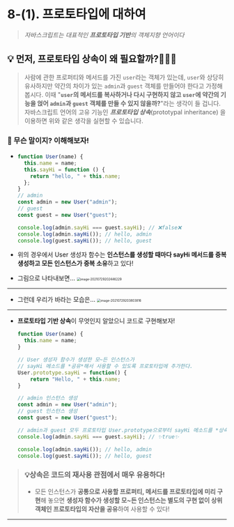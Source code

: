 # 8-(1). 프로토타입에 대하여

> *자바스크립트는 대표적인 **프로토타입 기반**의 객체지향 언어이다*



## 💡 먼저, 프로토타입 상속이 왜 필요할까?🤷🏻‍♀️

>  사람에 관한 프로퍼티와 메서드를 가진 `user`라는 객체가 있는데, `user`와 상당히 유사하지만 약간의 차이가 있는 `admin`과 `guest` 객체를 만들어야 한다고 가정해 봅시다. 이때 "**`user`의 메서드를 복사하거나 다시 구현하지 않고 `user`에 약간의 기능을 얹어 `admin`과 `guest` 객체를 만들 수 있지 않을까?**"라는 생각이 들 겁니다. 자바스크립트 언어의 고유 기능인 ***프로토타입 상속***(prototypal inheritance) 을 이용하면 위와 같은 생각을 실현할 수 있습니다.

### 🤔 무슨 말이지? 이해해보자!

- ```js
  function User(name) {
    this.name = name;
    this.sayHi = function () {
      return "hello, " + this.name;
    };
  }
  // admin
  const admin = new User("admin");
  // guest
  const guest = new User("guest");
  
  console.log(admin.sayHi === guest.sayHi); // ❌false❌
  console.log(admin.sayHi()); // hello, admin
  console.log(guest.sayHi()); // hello, guest
  ```

- 위의 경우에서 User 생성자 함수는 **인스턴스를 생성할 때마다 sayHi 메서드를 중복 생성하고 모든 인스턴스가 중복 소유**하고 있다!

- 그림으로 나타내보면...
  <img src="C:\Users\eunse\AppData\Roaming\Typora\typora-user-images\image-20210729202446229.png" alt="image-20210729202446229" style="zoom:50%;" />

---

- 그런데 우리가 바라는 모습은...
  <img src="C:\Users\eunse\AppData\Roaming\Typora\typora-user-images\image-20210729203803816.png" alt="image-20210729203803816" style="zoom:50%;" />

---

- **프로토타입 기반 상속**이 무엇인지 알았으니 코드로 구현해보자!

  ```js
  function User(name) {
    this.name = name;
  }
  
  // User 생성자 함수가 생성한 모~든 인스턴스가
  // sayHi 메소드를 *공유*해서 사용할 수 있도록 프로토타입에 추가한다.
  User.prototype.sayHi = function() {
      return "Hello, " + this.name;
  }
  
  // admin 인스턴스 생성
  const admin = new User("admin");
  // guest 인스턴스 생성
  const guest = new User("guest");
  
  // admin과 guest 모두 프로토타입 User.prototype으로부터 sayHi 메소드를 *상속* 받는다.
  console.log(admin.sayHi === guest.sayHi); // ✨true✨
  
  console.log(admin.sayHi()); // hello, admin
  console.log(guest.sayHi()); // hello, guest
  ```

  

> ### 💡상속은 코드의 재사용 관점에서 매우 유용하다!
>
> - 모든 인스턴스가 **공통으로 사용할 프로퍼티, 메서드를 프로토타입에 미리 구현**해 놓으면 
>   **생성자 함수가 생성할 모~든 인스턴스는 별도의 구현 없이 상위 객체인 프로토타입의 자산을 공유**하여 사용할 수 있다!

---


